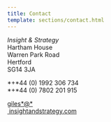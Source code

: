 ```yaml
---
title: Contact
template: sections/contact.html
---
```


*Insight & Strategy*  
Hartham House  
Warren Park Road  
Hertford  
SG14 3JA  

*+*44 (0) 1992 306 734  
*+*44 (0) 7802 201 915  

[giles*@*  
 insightandstrategy.com](mailto:giles@insightandstrategy.com)
